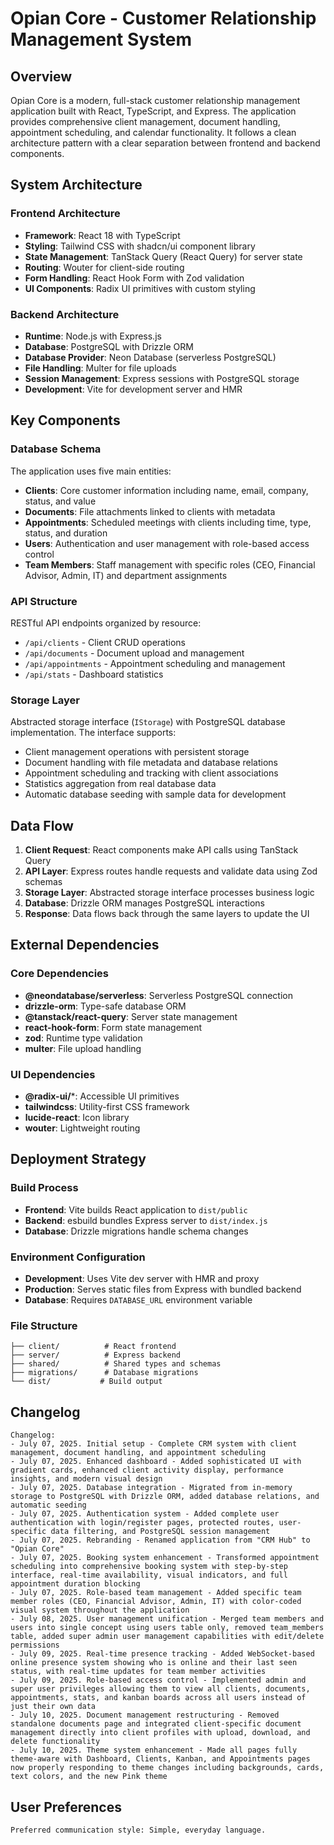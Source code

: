 # Opian Core - Customer Relationship Management System

## Overview

Opian Core is a modern, full-stack customer relationship management application built with React, TypeScript, and Express. The application provides comprehensive client management, document handling, appointment scheduling, and calendar functionality. It follows a clean architecture pattern with a clear separation between frontend and backend components.

## System Architecture

### Frontend Architecture
- **Framework**: React 18 with TypeScript
- **Styling**: Tailwind CSS with shadcn/ui component library
- **State Management**: TanStack Query (React Query) for server state
- **Routing**: Wouter for client-side routing
- **Form Handling**: React Hook Form with Zod validation
- **UI Components**: Radix UI primitives with custom styling

### Backend Architecture
- **Runtime**: Node.js with Express.js
- **Database**: PostgreSQL with Drizzle ORM
- **Database Provider**: Neon Database (serverless PostgreSQL)
- **File Handling**: Multer for file uploads
- **Session Management**: Express sessions with PostgreSQL storage
- **Development**: Vite for development server and HMR

## Key Components

### Database Schema
The application uses five main entities:
- **Clients**: Core customer information including name, email, company, status, and value
- **Documents**: File attachments linked to clients with metadata
- **Appointments**: Scheduled meetings with clients including time, type, status, and duration
- **Users**: Authentication and user management with role-based access control
- **Team Members**: Staff management with specific roles (CEO, Financial Advisor, Admin, IT) and department assignments

### API Structure
RESTful API endpoints organized by resource:
- `/api/clients` - Client CRUD operations
- `/api/documents` - Document upload and management
- `/api/appointments` - Appointment scheduling and management
- `/api/stats` - Dashboard statistics

### Storage Layer
Abstracted storage interface (`IStorage`) with PostgreSQL database implementation. The interface supports:
- Client management operations with persistent storage
- Document handling with file metadata and database relations
- Appointment scheduling and tracking with client associations
- Statistics aggregation from real database data
- Automatic database seeding with sample data for development

## Data Flow

1. **Client Request**: React components make API calls using TanStack Query
2. **API Layer**: Express routes handle requests and validate data using Zod schemas
3. **Storage Layer**: Abstracted storage interface processes business logic
4. **Database**: Drizzle ORM manages PostgreSQL interactions
5. **Response**: Data flows back through the same layers to update the UI

## External Dependencies

### Core Dependencies
- **@neondatabase/serverless**: Serverless PostgreSQL connection
- **drizzle-orm**: Type-safe database ORM
- **@tanstack/react-query**: Server state management
- **react-hook-form**: Form state management
- **zod**: Runtime type validation
- **multer**: File upload handling

### UI Dependencies
- **@radix-ui/***: Accessible UI primitives
- **tailwindcss**: Utility-first CSS framework
- **lucide-react**: Icon library
- **wouter**: Lightweight routing

## Deployment Strategy

### Build Process
- **Frontend**: Vite builds React application to `dist/public`
- **Backend**: esbuild bundles Express server to `dist/index.js`
- **Database**: Drizzle migrations handle schema changes

### Environment Configuration
- **Development**: Uses Vite dev server with HMR and proxy
- **Production**: Serves static files from Express with bundled backend
- **Database**: Requires `DATABASE_URL` environment variable

### File Structure
```
├── client/          # React frontend
├── server/          # Express backend
├── shared/          # Shared types and schemas
├── migrations/      # Database migrations
└── dist/           # Build output
```

## Changelog

```
Changelog:
- July 07, 2025. Initial setup - Complete CRM system with client management, document handling, and appointment scheduling
- July 07, 2025. Enhanced dashboard - Added sophisticated UI with gradient cards, enhanced client activity display, performance insights, and modern visual design
- July 07, 2025. Database integration - Migrated from in-memory storage to PostgreSQL with Drizzle ORM, added database relations, and automatic seeding
- July 07, 2025. Authentication system - Added complete user authentication with login/register pages, protected routes, user-specific data filtering, and PostgreSQL session management
- July 07, 2025. Rebranding - Renamed application from "CRM Hub" to "Opian Core"
- July 07, 2025. Booking system enhancement - Transformed appointment scheduling into comprehensive booking system with step-by-step interface, real-time availability, visual indicators, and full appointment duration blocking
- July 07, 2025. Role-based team management - Added specific team member roles (CEO, Financial Advisor, Admin, IT) with color-coded visual system throughout the application
- July 08, 2025. User management unification - Merged team members and users into single concept using users table only, removed team_members table, added super admin user management capabilities with edit/delete permissions
- July 09, 2025. Real-time presence tracking - Added WebSocket-based online presence system showing who is online and their last seen status, with real-time updates for team member activities
- July 09, 2025. Role-based access control - Implemented admin and super user privileges allowing them to view all clients, documents, appointments, stats, and kanban boards across all users instead of just their own data
- July 10, 2025. Document management restructuring - Removed standalone documents page and integrated client-specific document management directly into client profiles with upload, download, and delete functionality
- July 10, 2025. Theme system enhancement - Made all pages fully theme-aware with Dashboard, Clients, Kanban, and Appointments pages now properly responding to theme changes including backgrounds, cards, text colors, and the new Pink theme
```

## User Preferences

```
Preferred communication style: Simple, everyday language.
```
